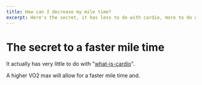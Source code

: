 ```yaml
---
title: How can I decrease my mile time?
excerpt: Here's the secret, it has less to do with cardio, more to do with VO2 max.
---
```


# The secret to a faster mile time

It actually has very little to do with "[what-is-cardio](what-is-cardio)". 

A higher VO2 max will allow for a faster mile time and. 